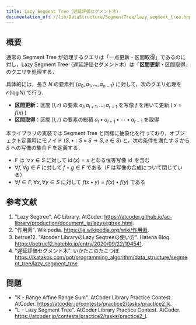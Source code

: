 ```yaml
---
title: Lazy Segment Tree（遅延評価セグメント木）
documentation_of: //lib/DataStructure/SegmentTree/lazy_segment_tree.hpp
---
```



##  概要

通常の Segment Tree が処理するクエリは「一点更新・区間取得」であるのに対し，Lazy Segment Tree（遅延評価セグメント木）は「**区間更新**・区間取得」のクエリを処理する．

具体的には，長さ $N$ の要素列 $\lbrace a_0, a_1, \ldots, a_{n-1} \rbrace$ に対して，次のクエリ処理を $\mathcal{O}(\log N)$ で行う．

- **区間更新**：区間 $[l, r)$ の要素 $a_l, a_{l+1}, \ldots, a_{r-1}$ を写像 $f$ を用いて更新 ( $x=f(x)$ )
- **区間取得**：区間 $[l, r)$ の要素の総積 $a_l \bullet a_{l+1} \bullet \cdots \bullet a_{r-1}$ を取得

本ライブラリの実装では Segment Tree と同様に抽象化を行っており，オブジェクト定義時にモノイド $(S, \bullet : S \times S \rightarrow S, e \in S)$ と，次の条件を満たす $S$ から $S$ への写像の集合 $F$ を定義する．

- $F$ は $\forall x \in S$ に対して $\operatorname{id}(x)=x$ となる恒等写像 $\operatorname{id}$ を含む
- $\forall f, \forall g \in F$ に対して $f \circ g \in F$ である（$F$ は写像の合成について閉じている）
- $\forall f \in F, \forall x, \forall y \in S$ に対して $f(x \bullet y) = f(x) \bullet f(y)$ である


## 参考文献

1. "Lazy Segtree". AC Library. AtCoder. <https://atcoder.github.io/ac-library/production/document_ja/lazysegtree.html>.
1. "作用素". Wikipedia. <https://ja.wikipedia.org/wiki/作用素>.
1. betrue12. "Atcoder LibraryのLazy Segtreeの使い方". Hatena Blog. <https://betrue12.hateblo.jp/entry/2020/09/22/194541>.
1. "遅延評価セグメント木". いかたこのたこつぼ. <https://ikatakos.com/pot/programming_algorithm/data_structure/segment_tree/lazy_segment_tree>.


## 問題

- "K - Range Affine Range Sum". AtCoder Library Practice Contest. AtCoder. <https://atcoder.jp/contests/practice2/tasks/practice2_k>.
- "L - Lazy Segment Tree". AtCoder Library Practice Contest. AtCoder. <https://atcoder.jp/contests/practice2/tasks/practice2_l>.
